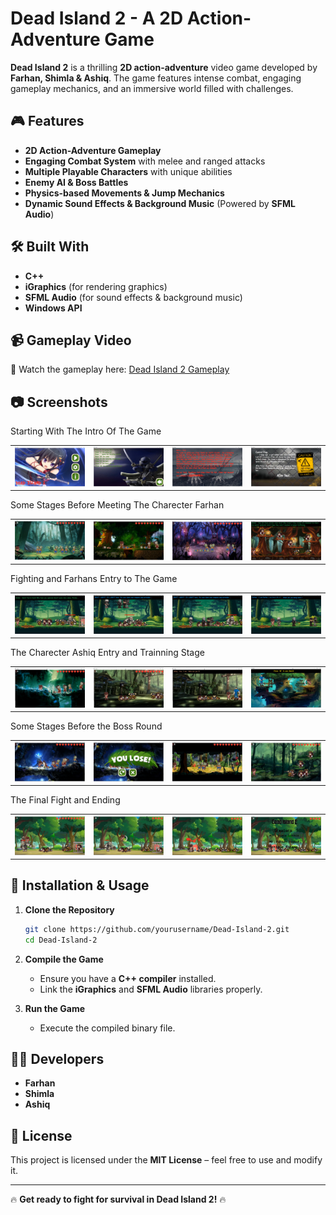 # Dead Island 2 - A 2D Action-Adventure Game

**Dead Island 2** is a thrilling **2D action-adventure** video game developed by **Farhan, Shimla & Ashiq**. The game features intense combat, engaging gameplay mechanics, and an immersive world filled with challenges.

## 🎮 Features
- **2D Action-Adventure Gameplay**  
- **Engaging Combat System** with melee and ranged attacks  
- **Multiple Playable Characters** with unique abilities  
- **Enemy AI & Boss Battles**  
- **Physics-based Movements & Jump Mechanics**  
- **Dynamic Sound Effects & Background Music** (Powered by **SFML Audio**)  

## 🛠️ Built With
- **C++**  
- **iGraphics** (for rendering graphics)  
- **SFML Audio** (for sound effects & background music)  
- **Windows API**  

## 📹 Gameplay Video
🎥 Watch the gameplay here: [Dead Island 2 Gameplay](https://cutt.ly/DeadIsland2_git)

## 📷 Screenshots  
<table>
  <tr> Starting With The Intro Of The Game</tr>
  <tr>
    <td><img src="Previews/DeadIsland1.png" alt="Home Screen" width="250"></td>
    <td><img src="Previews/DeadIsland2.png" alt="Gameplay" width="250"></td>
    <td><img src="Previews/DeadIsland3.png" alt="Gameplay" width="250"></td>
    <td><img src="Previews/DeadIsland4.png" alt="Gameplay" width="250"></td>
  </tr>
</table>
<table>
  <tr> Some Stages Before Meeting The Charecter Farhan</tr>
  <tr>
    <td><img src="Previews/DeadIsland5.png" alt="Home Screen" width="250"></td>
    <td><img src="Previews/DeadIsland6.png" alt="Gameplay" width="250"></td>
    <td><img src="Previews/DeadIsland7.png" alt="Gameplay" width="250"></td>
    <td><img src="Previews/DeadIsland8.png" alt="Gameplay" width="250"></td>
  </tr>
</table>
<table>
  <tr>Fighting and Farhans Entry to The Game</tr>
  <tr>
    <td><img src="Previews/DeadIsland9.png" alt="Home Screen" width="250"></td>
    <td><img src="Previews/DeadIsland10.png" alt="Gameplay" width="250"></td>
    <td><img src="Previews/DeadIsland11.png" alt="Gameplay" width="250"></td>
    <td><img src="Previews/DeadIsland12.png" alt="Gameplay" width="250"></td>
  </tr>
</table>
<table>
  <tr>The Charecter Ashiq Entry and Trainning Stage</tr>
  <tr>
    <td><img src="Previews/DeadIsland13.png" alt="Home Screen" width="250"></td>
    <td><img src="Previews/DeadIsland14.png" alt="Gameplay" width="250"></td>
    <td><img src="Previews/DeadIsland15.png" alt="Gameplay" width="250"></td>
    <td><img src="Previews/DeadIsland16.png" alt="Gameplay" width="250"></td>
  </tr>
</table>

<table>
  <tr>Some Stages Before the Boss Round</tr>
  <tr>
    <td><img src="Previews/DeadIsland17.png" alt="Home Screen" width="250"></td>
    <td><img src="Previews/DeadIsland18.png" alt="Gameplay" width="250"></td>
    <td><img src="Previews/DeadIsland19.png" alt="Gameplay" width="250"></td>
    <td><img src="Previews/DeadIsland20.png" alt="Gameplay" width="250"></td>
  </tr>
</table>
<table>
  <tr>The Final Fight and Ending</tr>
  <tr>
    <td><img src="Previews/DeadIsland23.png" alt="Home Screen" width="250"></td>
    <td><img src="Previews/DeadIsland24.png" alt="Gameplay" width="250"></td>
    <td><img src="Previews/DeadIsland27.png" alt="Gameplay" width="250"></td>
    <td><img src="Previews/DeadIsland28.png" alt="Gameplay" width="250"></td>
  </tr>
</table>

## 🔧 Installation & Usage
1. **Clone the Repository**  
   ```sh
   git clone https://github.com/yourusername/Dead-Island-2.git
   cd Dead-Island-2
   ```
2. **Compile the Game**  
   - Ensure you have a **C++ compiler** installed.  
   - Link the **iGraphics** and **SFML Audio** libraries properly.  

3. **Run the Game**  
   - Execute the compiled binary file.  

## 👨‍💻 Developers
- **Farhan**  
- **Shimla**  
- **Ashiq**  

## 📜 License
This project is licensed under the **MIT License** – feel free to use and modify it.  

---
🔥 **Get ready to fight for survival in Dead Island 2!** 🔥

